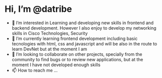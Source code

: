 # Hi, I’m @datribe
- 👀 I’m interested in Learning and developing new skills in frontend and backend development. However I also  enjoy to develop my networking skills in Cisco Technologies, Security
- 🌱 I’m currently learning frontend development including basic tecnologies with html, css and javascript and will be also in the route to learn DevNet but at the moment I am 
- 💞️ I’m looking to collaborate on other projects, specially from the community to find bugs or to review new applications, but at the moment I have not developed enough skills
- 📫 How to reach me ...

<!---
datribe/datribe is a ✨ special ✨ repository because its `README.md` (this file) appears on your GitHub profile.
You can click the Preview link to take a look at your changes.
--->
